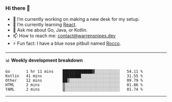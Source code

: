 ### Hi there 👋

- 🔭 I’m currently working on making a new desk for my setup.
- 🌱 I’m currently learning [React](https://reactjs.org/).
- 💬 Ask me about Go, Java, or Kotlin.
- 📫 How to reach me: contact@warrensnipes.dev
- ⚡ Fun fact: I have a blue nose pitbull named [Rocco](https://i.imgur.com/iLsSCKu.jpg).

-------

📊 **Weekly development breakdown**
<!--START_SECTION:waka-->
```text
Go       1 hr 11 mins    █████████████▓░░░░░░░░░░░   54.11 % 
Kotlin   41 mins         ████████░░░░░░░░░░░░░░░░░   31.55 % 
Other    12 mins         ██▒░░░░░░░░░░░░░░░░░░░░░░   09.79 % 
HTML     2 mins          ▒░░░░░░░░░░░░░░░░░░░░░░░░   01.86 % 
YAML     2 mins          ▒░░░░░░░░░░░░░░░░░░░░░░░░   01.74 % 
```
<!--END_SECTION:waka-->

-------
